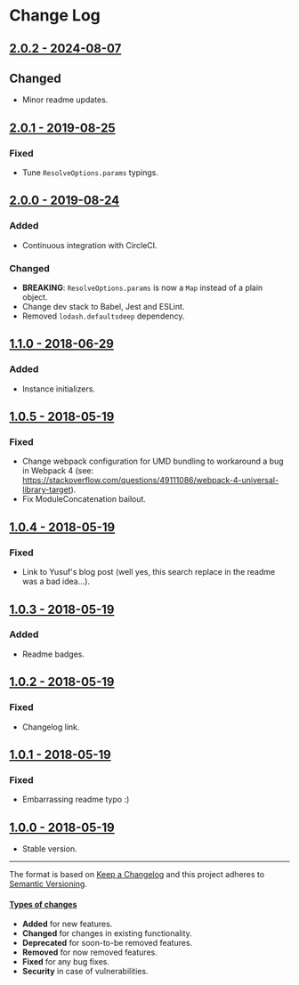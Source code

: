 # Change Log

## [2.0.2 - 2024-08-07](https://github.com/alonrbar/peppermint-di/tree/v2.0.2)

## Changed

- Minor readme updates.

## [2.0.1 - 2019-08-25](https://github.com/alonrbar/peppermint-di/tree/v2.0.1)

### Fixed

- Tune `ResolveOptions.params` typings.

## [2.0.0 - 2019-08-24](https://github.com/alonrbar/peppermint-di/tree/v2.0.0)

### Added

- Continuous integration with CircleCI.

### Changed

- **BREAKING**: `ResolveOptions.params` is now a `Map` instead of a plain object.
- Change dev stack to Babel, Jest and ESLint.
- Removed `lodash.defaultsdeep` dependency.

## [1.1.0 - 2018-06-29](https://github.com/alonrbar/peppermint-di/tree/v1.1.0)

### Added

- Instance initializers.

## [1.0.5 - 2018-05-19](https://github.com/alonrbar/peppermint-di/tree/v1.0.5)

### Fixed

- Change webpack configuration for UMD bundling to workaround a bug in Webpack 4 (see: https://stackoverflow.com/questions/49111086/webpack-4-universal-library-target).
- Fix ModuleConcatenation bailout.

## [1.0.4 - 2018-05-19](https://github.com/alonrbar/peppermint-di/tree/v1.0.4)

### Fixed

- Link to Yusuf's blog post (well yes, this search replace in the readme was a bad idea...).

## [1.0.3 - 2018-05-19](https://github.com/alonrbar/peppermint-di/tree/v1.0.3)

### Added

- Readme badges.

## [1.0.2 - 2018-05-19](https://github.com/alonrbar/peppermint-di/tree/v1.0.2)

### Fixed

- Changelog link.

## [1.0.1 - 2018-05-19](https://github.com/alonrbar/peppermint-di/tree/v1.0.1)

### Fixed

- Embarrassing readme typo :)

## [1.0.0 - 2018-05-19](https://github.com/alonrbar/peppermint-di/tree/v1.0.0)

- Stable version.

---

The format is based on [Keep a Changelog](http://keepachangelog.com/) and this project adheres to [Semantic Versioning](http://semver.org/).

#### [Types of changes](http://keepachangelog.com)

- **Added** for new features.
- **Changed** for changes in existing functionality.
- **Deprecated** for soon-to-be removed features.
- **Removed** for now removed features.
- **Fixed** for any bug fixes.
- **Security** in case of vulnerabilities.
